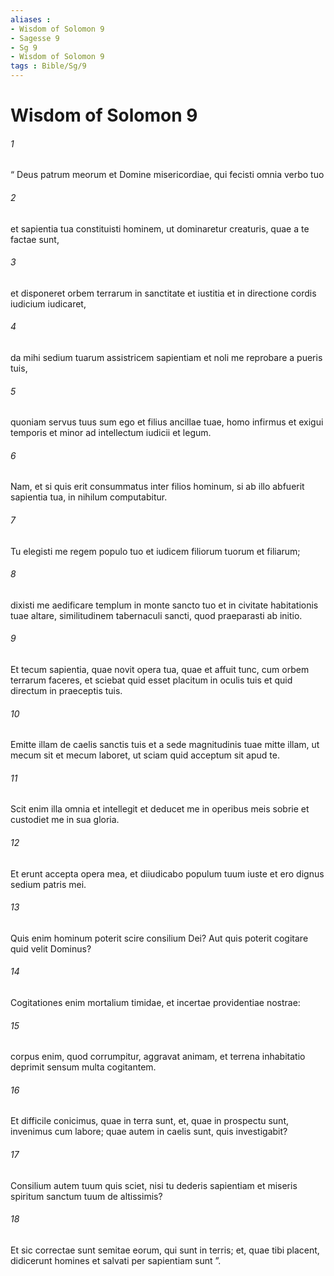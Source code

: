 ```yaml
---
aliases : 
- Wisdom of Solomon 9
- Sagesse 9
- Sg 9
- Wisdom of Solomon 9
tags : Bible/Sg/9
---
```


# Wisdom of Solomon 9

###### 1
“ Deus patrum meorum et Domine misericordiae, qui fecisti omnia verbo tuo
###### 2
et sapientia tua constituisti hominem, ut dominaretur creaturis, quae a te factae sunt,
###### 3
et disponeret orbem terrarum in sanctitate et iustitia et in directione cordis iudicium iudicaret,
###### 4
da mihi sedium tuarum assistricem sapientiam et noli me reprobare a pueris tuis,
###### 5
quoniam servus tuus sum ego et filius ancillae tuae, homo infirmus et exigui temporis et minor ad intellectum iudicii et legum.
###### 6
Nam, et si quis erit consummatus inter filios hominum, si ab illo abfuerit sapientia tua, in nihilum computabitur.
###### 7
Tu elegisti me regem populo tuo et iudicem filiorum tuorum et filiarum;
###### 8
dixisti me aedificare templum in monte sancto tuo et in civitate habitationis tuae altare, similitudinem tabernaculi sancti, quod praeparasti ab initio.
###### 9
Et tecum sapientia, quae novit opera tua, quae et affuit tunc, cum orbem terrarum faceres, et sciebat quid esset placitum in oculis tuis et quid directum in praeceptis tuis.
###### 10
Emitte illam de caelis sanctis tuis et a sede magnitudinis tuae mitte illam, ut mecum sit et mecum laboret, ut sciam quid acceptum sit apud te.
###### 11
Scit enim illa omnia et intellegit et deducet me in operibus meis sobrie et custodiet me in sua gloria.
###### 12
Et erunt accepta opera mea, et diiudicabo populum tuum iuste et ero dignus sedium patris mei.
###### 13
Quis enim hominum poterit scire consilium Dei? Aut quis poterit cogitare quid velit Dominus?
###### 14
Cogitationes enim mortalium timidae, et incertae providentiae nostrae:
###### 15
corpus enim, quod corrumpitur, aggravat animam, et terrena inhabitatio deprimit sensum multa cogitantem.
###### 16
Et difficile conicimus, quae in terra sunt, et, quae in prospectu sunt, invenimus cum labore; quae autem in caelis sunt, quis investigabit?
###### 17
Consilium autem tuum quis sciet, nisi tu dederis sapientiam et miseris spiritum sanctum tuum de altissimis?
###### 18
Et sic correctae sunt semitae eorum, qui sunt in terris; et, quae tibi placent, didicerunt homines et salvati per sapientiam sunt ”.
